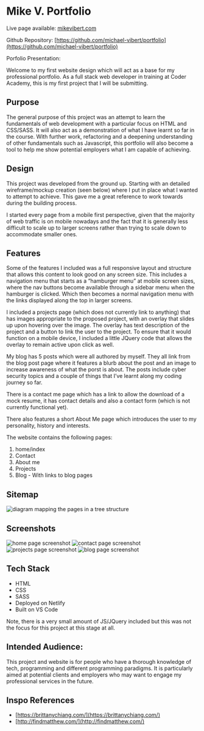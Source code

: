 # Mike V. Portfolio 

Live page available: [mikevibert.com](https://www.mikevibert.com)  

Github Repository: [https://github.com/michael-vibert/portfolio](https://github.com/michael-vibert/portfolio) 

Porfolio Presentation: 

Welcome to my first website design which will act as a base for my professional portfolio. As a full stack web developer in training at Coder Academy, this is my first project that I will be submitting. 

## Purpose
The general purpose of this project was an attempt to learn the fundamentals of web development with a particular focus on HTML and CSS/SASS. It will also act as a demonstration of what I have learnt so far in the course. With further work, refactoring and a deepening understanding of other fundamentals such as Javascript, this portfolio will also become a tool to help me show potential employers what I am capable of achieving. 

## Design 
This project was developed from the ground up. Starting with an detailed wireframe/mockup creation (seen below) where I put in place what I wanted to attempt to achieve. This gave me a great reference to work towards during the building process. 

I started every page from a mobile first perspective, given that the majority of web traffic is on mobile nowadays and the fact that it is generally less difficult to scale up to larger screens rather than trying to scale down to accommodate smaller ones. 

## Features
Some of the features I included was a full responsive layout and structure that allows this content to look good on any screen size. This includes a navigation menu that starts as a “hamburger menu” at mobile screen sizes, where the nav buttons become available through a sidebar menu when the hamburger is clicked. Which then becomes a normal navigation menu with the links displayed along the top in larger screens. 

I included a projects page (which does not currently link to anything) that has images appropriate to the proposed project, with an overlay that slides up upon hovering over the image. The overlay has text description of the project and a button to link the user to the project. To ensure that it would function on a mobile device, I included a little JQuery code that allows the overlay to remain active upon click as well. 

My blog has 5 posts which were all authored by myself. They all link from the blog post page where it features a blurb about the post and an image to increase awareness of what the porst is about. The posts include cyber security topics and a couple of things that I’ve learnt along my coding journey so far. 

There is a contact me page which has a link to allow the download of a mock resume, it has contact details and also a contact form (which is not currently functional yet).

There also features a short About Me page which introduces the user to my personality, history and interests. 

The website contains the following pages:
1. home/index
2. Contact 
3. About me
4. Projects 
5. Blog - With links to blog pages

## Sitemap

![diagram mapping the pages in a tree structure](./images/sitemap.jpg)

## Screenshots

![home page screenshot](./images/home.png) 
![contact page screenshot](./images/contact-page.png)
![projects page screenshot](./images/Projects.png)
![blog page screenshot](./images/blog.png)


## Tech Stack

- HTML
- CSS
- SASS
- Deployed on Netlify
- Built on VS Code 

Note, there is a very small amount of JS/JQuery included but this was not the focus for this project at this stage at all.  

## Intended Audience:
This project and website is for people who have a thorough knowledge of tech, programming and different programming paradigms. It is particularly aimed at potential clients and employers who may want to engage my professional services in the future. 

## Inspo References
* [https://brittanychiang.com/](https://brittanychiang.com/)
* [http://findmatthew.com/](http://findmatthew.com/)

